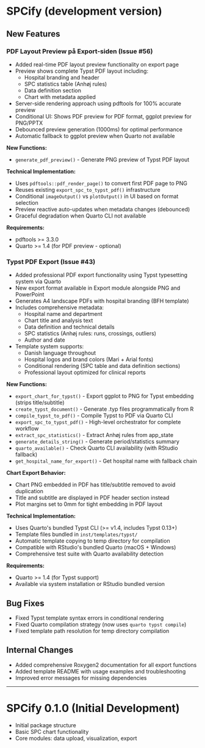 # SPCify (development version)

## New Features

### PDF Layout Preview på Export-siden (Issue #56)

* Added real-time PDF layout preview functionality on export page
* Preview shows complete Typst PDF layout including:
  - Hospital branding and header
  - SPC statistics table (Anhøj rules)
  - Data definition section
  - Chart with metadata applied
* Server-side rendering approach using pdftools for 100% accurate preview
* Conditional UI: Shows PDF preview for PDF format, ggplot preview for PNG/PPTX
* Debounced preview generation (1000ms) for optimal performance
* Automatic fallback to ggplot preview when Quarto not available

**New Functions:**
- `generate_pdf_preview()` - Generate PNG preview of Typst PDF layout

**Technical Implementation:**
- Uses `pdftools::pdf_render_page()` to convert first PDF page to PNG
- Reuses existing `export_spc_to_typst_pdf()` infrastructure
- Conditional `imageOutput()` vs `plotOutput()` in UI based on format selection
- Preview reactive auto-updates when metadata changes (debounced)
- Graceful degradation when Quarto CLI not available

**Requirements:**
- pdftools >= 3.3.0
- Quarto >= 1.4 (for PDF preview - optional)

### Typst PDF Export (Issue #43)

* Added professional PDF export functionality using Typst typesetting system via Quarto
* New export format available in Export module alongside PNG and PowerPoint
* Generates A4 landscape PDFs with hospital branding (BFH template)
* Includes comprehensive metadata:
  - Hospital name and department
  - Chart title and analysis text
  - Data definition and technical details
  - SPC statistics (Anhøj rules: runs, crossings, outliers)
  - Author and date
* Template system supports:
  - Danish language throughout
  - Hospital logos and brand colors (Mari + Arial fonts)
  - Conditional rendering (SPC table and data definition sections)
  - Professional layout optimized for clinical reports

**New Functions:**
- `export_chart_for_typst()` - Export ggplot to PNG for Typst embedding (strips title/subtitle)
- `create_typst_document()` - Generate .typ files programmatically from R
- `compile_typst_to_pdf()` - Compile Typst to PDF via Quarto CLI
- `export_spc_to_typst_pdf()` - High-level orchestrator for complete workflow
- `extract_spc_statistics()` - Extract Anhøj rules from app_state
- `generate_details_string()` - Generate period/statistics summary
- `quarto_available()` - Check Quarto CLI availability (with RStudio fallback)
- `get_hospital_name_for_export()` - Get hospital name with fallback chain

**Chart Export Behavior:**
- Chart PNG embedded in PDF has title/subtitle removed to avoid duplication
- Title and subtitle are displayed in PDF header section instead
- Plot margins set to 0mm for tight embedding in PDF layout

**Technical Implementation:**
- Uses Quarto's bundled Typst CLI (>= v1.4, includes Typst 0.13+)
- Template files bundled in `inst/templates/typst/`
- Automatic template copying to temp directory for compilation
- Compatible with RStudio's bundled Quarto (macOS + Windows)
- Comprehensive test suite with Quarto availability detection

**Requirements:**
- Quarto >= 1.4 (for Typst support)
- Available via system installation or RStudio bundled version

## Bug Fixes

* Fixed Typst template syntax errors in conditional rendering
* Fixed Quarto compilation strategy (now uses `quarto typst compile`)
* Fixed template path resolution for temp directory compilation

## Internal Changes

* Added comprehensive Roxygen2 documentation for all export functions
* Added template README with usage examples and troubleshooting
* Improved error messages for missing dependencies

---

# SPCify 0.1.0 (Initial Development)

* Initial package structure
* Basic SPC chart functionality
* Core modules: data upload, visualization, export
